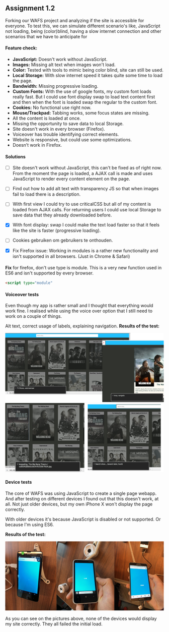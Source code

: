 ## Assignment 1.2
Forking our WAFS project and analyzing if the site is accessible for everyone.
To test this, we can simulate different scenario's like, JavaScript not loading, being (color)blind, having a slow internet connection and other scenarios that we have to anticipate for 

#### Feature check:
- **JavaScript:** Doesn't work without JavaScript.
- **Images:** Missing alt text when images won't load.
- **Color:** Tested with tools to mimic being color blind, site can still be used.
- **Local Storage:** With slow internet speed it takes quite some time to load the page.
- **Bandwidth:** Missing progressive loading.
- **Custom Fonts:**
With the use of google fonts, my custom font loads really fast. But I could use font display swap to load text content first and then when the font is loaded swap the regular to the custom font.
- **Cookies:** No functional use right now. 
- **Mouse/Trackpad:** Tabbing works, some focus states are missing.
- All the content is loaded at once.
- Missing the opportunity to save data to local Storage.
- Site doesn't work in every browser (Firefox).
- Voiceover has trouble identifying correct elements.
- Website is responsive, but could use some optimizations.
- Doesn’t work in Firefox.

#### Solutions
- [ ] Site doesn't work without JavaScript, this can't be fixed as of right now. From the moment the page is loaded, a AJAX call is made and uses JavaScript to render every content element on the page. 
- [ ] Find out how to add alt text with transparency JS so that when images fail to load there is a description.
- [ ] With first view I could try to use criticalCSS but all of my content is loaded from AJAX calls. For returning users I could use local Storage to save data that they already downloaded before.
- [x] With font display: swap I could make the text load faster so that it feels like the site is faster (progressive loading).
- [ ] Cookies gebruiken om gebruikers te onthouden.
- [x] Fix Firefox issue: Working in modules is a rather new functionality and isn't supported in all browsers. (Just in Chrome & Safari)


####
**Fix** for firefox, don't use type is module. This is a very new function used in ES6 and isn't supported by every browser. 

```html
<script type="module"
```

#### Voiceover tests
Even though my app is rather small and I thought that everything would work fine. I realised while using the voice over option that I still need to work on a couple of things.

Alt text, correct usage of labels, explaining navigation.
**Results of the test:**

![](https://github.com/jajan20/browser-technologies/blob/master/opdracht1/image_01.jpg)
![](https://github.com/jajan20/browser-technologies/blob/master/opdracht1/image_02.jpg)


#### Device tests
The core of WAFS was using JavaScript to create a single page webapp. And after testing on different devices I found out that this doesn't work, at all.
Not just older devices, but my own iPhone X won't display the page correctly.

With older devices it's because JavaScript is disabled or not supported. Or because I'm using ES6.

**Results of the test:**

![](https://github.com/jajan20/browser-technologies/blob/master/opdracht1/deviceTest.jpg)

As you can see on the pictures above, none of the devices would display my site correctly. They all failed the initial load.










